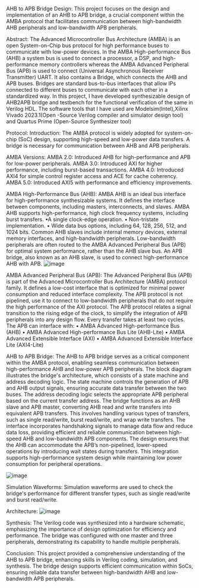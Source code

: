 AHB to APB Bridge Design:
This project focuses on the design and implementation of an AHB to APB bridge, a crucial component within the AMBA protocol that facilitates communication between high-bandwidth AHB peripherals and low-bandwidth APB peripherals.

Abstract:
The Advanced Microcontroller Bus Architecture (AMBA) is an open System-on-Chip bus protocol for high performance buses to communicate with low-power devices. In the AMBA High-performance Bus (AHB) a system bus is used to connect a processor, a DSP, and high-performance memory controllers whereas the AMBA Advanced Peripheral Bus (APB) is used to connect (Universal Asynchronous Receiver Transmitter) UART. It also contains a Bridge, which connects the AHB and APB buses.
Bridges are standard bus-to-bus interfaces that allow IPs connected to different buses to communicate with each other in a standardized way. 
In this project, I have developed synthesizable design of AHB2APB bridge and testbench for the functional verification of the same in Verilog HDL. The software tools that I have used are Modelsim(Intel),Xilinx Vivado 2023.1(Open -Source Verilog compiler and simulator design tool) and Quartus Prime (Open-Source Synthesizer tool)


Protocol:
Introduction:
The AMBA protocol is widely adopted for system-on-chip (SoC) design, supporting high-speed and low-power data transfers. A bridge is necessary for communication between AHB and APB peripherals.

AMBA Versions:
AMBA 2.0: Introduced AHB for high-performance and APB for low-power peripherals.
AMBA 3.0: Introduced AXI for higher performance, including burst-based transactions.
AMBA 4.0: Introduced AXI4 for simple control register access and ACE for cache coherency.
AMBA 5.0: Introduced AXI5 with performance and efficiency improvements.

AMBA High-Performance Bus (AHB):
AMBA AHB is an ideal bus interface for high-performance synthesizable systems. It defines the interface between components, including masters, interconnects, and slaves. 
AMBA AHB supports high-performance, high clock frequency systems, including burst transfers. 
•A single clock-edge operation. 
• Non-tristate implementation. 
• Wide data bus options, including 64, 128, 256, 512, and 1024 bits. 
Common AHB slaves include internal memory devices, external memory interfaces, and high-bandwidth peripherals. Low-bandwidth peripherals are often routed to the AMBA Advanced Peripheral Bus (APB) for optimal system performance, rather than the AHB slave bus. An APB bridge, also known as an AHB slave, is used to connect high-performance AHB with APB. 
![image](https://github.com/user-attachments/assets/394c2379-47dd-4654-9a7c-d7b98a6b3a92)

AMBA Advanced Peripheral Bus (APB):
The Advanced Peripheral Bus (APB) is part of the Advanced Microcontroller Bus Architecture (AMBA) protocol family. It defines a low-cost interface that is optimized for minimal power consumption and reduced interface complexity. The APB protocol is not pipelined, use it to connect to low-bandwidth peripherals that do not require the high performance of the AXI protocol. The APB protocol relates a signal transition to the rising edge of the clock, to simplify the integration of APB peripherals into any design flow. Every transfer 
takes at least two cycles. 
The APB can interface with: 
• AMBA Advanced High-performance Bus (AHB) 
• AMBA Advanced High-performance Bus Lite (AHB-Lite) 
• AMBA Advanced Extensible Interface (AXI) 
• AMBA Advanced Extensible Interface Lite (AXI4-Lite) 

AHB to APB Bridge:
The AHB to APB bridge serves as a critical component within the AMBA protocol, enabling seamless communication between high-performance AHB and low-power APB peripherals. The block diagram illustrates the bridge's architecture, which consists of a state machine and address decoding logic. The state machine controls the generation of APB and AHB output signals, ensuring accurate data transfer between the two buses. The address decoding logic selects the appropriate APB peripheral based on the current transfer address.
The bridge functions as an AHB slave and APB master, converting AHB read and write transfers into equivalent APB transfers. This involves handling various types of transfers, such as single read/write, burst read/write, and wrap write transfers. The interface incorporates handshaking signals to manage data flow and reduce data loss, providing efficient and reliable communication between high-speed AHB and low-bandwidth APB components. The design ensures that the AHB can accommodate the APB’s non-pipelined, lower-speed operations by introducing wait states during transfers. This integration supports high-performance system design while maintaining low power consumption for peripheral operations.

![image](https://github.com/user-attachments/assets/73c191e4-18e1-454a-b251-5d3259fa1269)

Simulation Waveforms:
Simulation waveforms are used to check the bridge's performance for different transfer types, such as single read/write and burst read/write.


Architecture:
![image](https://github.com/user-attachments/assets/756aeb66-a4b7-43a0-8cb4-af7a5ce2dbc3)



Synthesis:
The Verilog code was synthesized into a hardware schematic, emphasizing the importance of design optimization for efficiency and performance. The bridge was configured with one master and three peripherals, demonstrating its capability to handle multiple peripherals.

Conclusion:
This project provided a comprehensive understanding of the AHB to APB bridge, enhancing skills in Verilog coding, simulation, and synthesis. The bridge design supports efficient communication within SoCs, ensuring reliable data transfer between high-bandwidth AHB and low-bandwidth APB peripherals.
